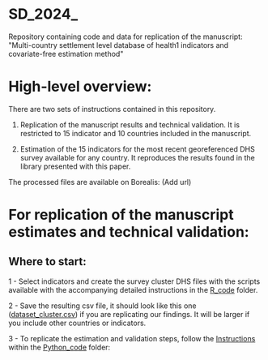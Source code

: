 # SD_2024_

Repository containing code and data for replication of the manuscript: "Multi-country settlement level database of health1 indicators and covariate-free estimation method"

# High-level overview:

There are two sets of instructions contained in this repository. 

1. Replication of the manuscript results and technical validation. It is restricted to 15 indicator and 10 countries included in the manuscript. 

2. Estimation of the 15 indicators for the most recent georeferenced DHS survey available for any country. It reproduces the results found in the library presented with this paper. 

The processed files are available on Borealis: (Add url)

# For replication of the manuscript estimates and technical validation:

## Where to start: 

1 - Select indicators and create the survey cluster DHS files with the scripts available with the accompanying detailed instructions in the [R_code](https://github.com/DiegoGBassani/SD_2024_Code/tree/main/R_code) folder.




2 - Save the resulting csv file, it should look like this one ([dataset_cluster.csv](https://github.com/DiegoGBassani/SD_2024_Code/tree/main/Python_code/Data/Globe/dataset_cluster.csv)) if you are replicating our findings. It will be larger if you include other countries or indicators.



3 - To replicate the estimation and validation steps, follow the [Instructions](https://github.com/DiegoGBassani/SD_2024_Code/blob/main/Python_code/ReadMe_SDManuscript.md) within the [Python_code](https://github.com/DiegoGBassani/SD_2024_Code/tree/main/Python_code) folder: 



